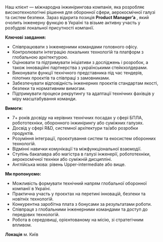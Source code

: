 Наш клієнт — міжнародна інжинірингова компанія, яка розробляє
високотехнологічні рішення для оборонної сфери, аерокосмічної галузі та систем
безпеки. Зараз відкрита позиція **Product Manager’a** , який очолить інженерну
функцію в Україні та візьме активну участь у розбудові локальної присутності
компанії.

**Ключові завдання:**

  * Співпрацювати з інженерними командами головного офісу. 
  * Контролювати інтеграцію локальних технологій та платформ з глобальною архітектурою.
  * Оцінювати та підтримувати ініціативи з досліджень і розробок, а також інноваційні партнерства з українськими стейкхолдерами.
  * Виконувати функції технічного представника під час тендерів, пілотних проєктів та співпраці з замовниками.
  * Забезпечувати відповідність інженерних проєктів стандартам якості, безпеки та нормативним вимогам.
  * Підтримувати процеси рекрутингу та адаптації технічних фахівців у міру масштабування команди.

**Вимоги:**

  * 7+ років досвіду на керівних технічних посадах у сфері БПЛА, робототехніки, оборонного інжинірингу або суміжних галузях.
  * Досвід у сфері R&D, системної архітектури та/або розробки продуктів.
  * Розуміння інтеграції, проєктування систем та екосистем оборонних технологій.
  * Відмінні навички комунікації та міжфункціональної взаємодії.
  * Ступінь бакалавра або магістра в галузі інженерії, робототехніки, аерокосмічної техніки або суміжній дисципліні.
  * Англійська мова: рівень Upper-intermediate або вище.

**Ми пропонуємо:**

  * Можливість формувати технічний напрям глобальної оборонної компанії в Україні.
  * Практична участь у проєктах на перетині інновацій, безпеки та новітніх технологій.
  * Конкурентна заробітна плата з бонусами за результатами роботи.
  * Співпраця з глобальними інженерними командами та доступ до передових технологій.
  * Робота в середовищі, орієнтованому на місію, зі стратегічним впливом.

**Локація** м. Київ